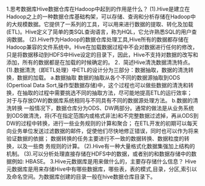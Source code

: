 1.思考数据库Hive数据仓库在Hadoop中起到的作用是什么？
(1).Hive是建立在Hadoop之上的一种数据仓库基础构架，可以存储、查询和分析存储在Hadoop中的大规模数据。它提供了一系列的工具，可以用来进行数据的提取、转化及加载(ETL)。Hive定义了简单的类SQL查询语言，称为HQL，它允许熟悉SQL的用户查询数据。
(2).Hive作为Hadoop的数据仓库处理工具,Hive所有的数据都存储在Hadoop兼容的文件系统中。Hive在加载数据过程中不会对数据进行任何的修改，只是将数据移动到HDFS中Hive设定的目录下，因此，Hive不支持对数据的改写和添加，所有的数据都是在加载的时候确定的。
2．简述Hive清洗数据清洗特点。
(1).数据清洗（即ETL处理）中ETL的设计分为三部分：数据抽取，数据的清洗转换，数据的加载。
a.数据抽取
数据的抽取从各个不同的数据源抽取到ODS (Opertioal Data Sort,操作型数据存储)中，这个过程也可以做些数据的清洗和转换，在抽取的过程中需要挑选不同的抽取方法，尽可能地提高ETL的运行效率；
对于与存放DW的数据库系统相同与不同具有不同的数据源处理方法。
b.数据的清洗转换
一般情况下，数据仓库分为ODS、DW两部分。通常的做法是从业务系统到ODS做清洗，将(不在指定范围内或格式非法)和不完整数据过滤掉，再从ODS到DW的过程中转换，进行一些业务规则的计算和聚合；
在ETL开发的初期可以每天向业务单位发送过滤数据的邮件，促使他们尽快地修正错误，同时也可以作为将来验证数据的依据；
数据转换的任务主要进行不一致的数据转换、数据粒度的转换，以及一些商 务规则的计算。
(2).Hive有一种大量格式化数据集强加上结构的机制。
(3).可以分析处理直接存储在HDFS中的数据，或者别的和数据存储中的数据例如: HBASE。
3.Hive元数据库是用来做什么的，主要存存储什么信息？
Hive元数据库是用来存储Hive中有哪些数据库，哪些表，表的模式,目录，分区,索引以及命名空间。为数据库创建的目录一般在hive数据仓库目录下。
